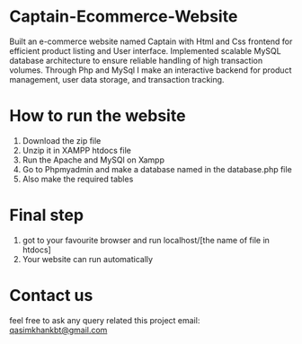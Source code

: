 # Captain-Ecommerce-Website
Built an e-commerce website named Captain with Html and Css frontend for efficient product listing and User interface. Implemented scalable MySQL database architecture to ensure reliable handling of high transaction volumes. Through Php and MySql I make an interactive backend for product management, user data storage, and transaction tracking.


# How to run the website
1. Download the zip file
2. Unzip it in XAMPP htdocs file
3. Run the Apache and MySQl on Xampp
4. Go to Phpmyadmin and make a database named in the database.php file
5. Also make the required tables

# Final step
1. got to your favourite browser and run localhost/[the name of file in htdocs]
2. Your website can run automatically



# Contact us
feel free to ask any query related this project
email: qasimkhankbt@gmail.com
